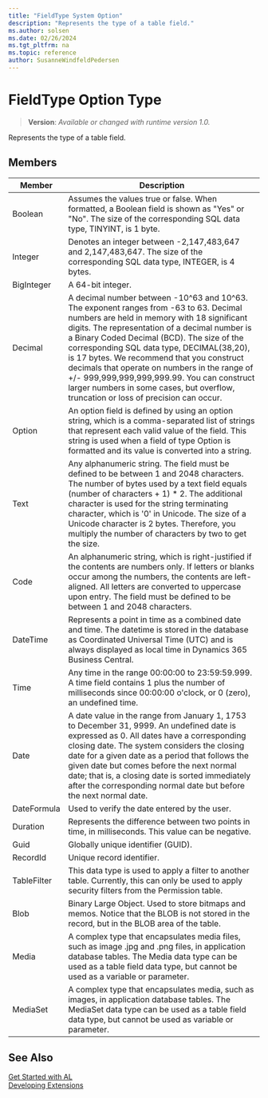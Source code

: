 ```yaml
---
title: "FieldType System Option"
description: "Represents the type of a table field."
ms.author: solsen
ms.date: 02/26/2024
ms.tgt_pltfrm: na
ms.topic: reference
author: SusanneWindfeldPedersen
---
```

[//]: # (START>DO_NOT_EDIT)
[//]: # (IMPORTANT:Do not edit any of the content between here and the END>DO_NOT_EDIT.)
[//]: # (Any modifications should be made in the .xml files in the ModernDev repo.)
# FieldType Option Type
> **Version**: _Available or changed with runtime version 1.0._

Represents the type of a table field.

## Members
|  Member  |  Description  |
|----------------|---------------|
|Boolean|Assumes the values true or false. When formatted, a Boolean field is shown as "Yes" or "No". The size of the corresponding SQL data type, TINYINT, is 1 byte.|
|Integer|Denotes an integer between -2,147,483,647 and 2,147,483,647. The size of the corresponding SQL data type, INTEGER, is 4 bytes.|
|BigInteger|A 64-bit integer.|
|Decimal|A decimal number between -10^63 and 10^63. The exponent ranges from -63 to 63. Decimal numbers are held in memory with 18 significant digits. The representation of a decimal number is a Binary Coded Decimal (BCD). The size of the corresponding SQL data type, DECIMAL(38,20), is 17 bytes. We recommend that you construct decimals that operate on numbers in the range of +/- 999,999,999,999,999.99. You can construct larger numbers in some cases, but overflow, truncation or loss of precision can occur.|
|Option|An option field is defined by using an option string, which is a comma-separated list of strings that represent each valid value of the field. This string is used when a field of type Option is formatted and its value is converted into a string.|
|Text|Any alphanumeric string. The field must be defined to be between 1 and 2048 characters. The number of bytes used by a text field equals (number of characters + 1) * 2. The additional character is used for the string terminating character, which is '0' in Unicode. The size of a Unicode character is 2 bytes. Therefore, you multiply the number of characters by two to get the size.|
|Code|An alphanumeric string, which is right-justified if the contents are numbers only. If letters or blanks occur among the numbers, the contents are left-aligned. All letters are converted to uppercase upon entry. The field must be defined to be between 1 and 2048 characters.|
|DateTime|Represents a point in time as a combined date and time. The datetime is stored in the database as Coordinated Universal Time (UTC) and is always displayed as local time in Dynamics 365 Business Central.|
|Time|Any time in the range 00:00:00 to 23:59:59.999. A time field contains 1 plus the number of milliseconds since 00:00:00 o'clock, or 0 (zero), an undefined time.|
|Date|A date value in the range from January 1, 1753 to December 31, 9999. An undefined date is expressed as 0. All dates have a corresponding closing date. The system considers the closing date for a given date as a period that follows the given date but comes before the next normal date; that is, a closing date is sorted immediately after the corresponding normal date but before the next normal date.|
|DateFormula|Used to verify the date entered by the user.|
|Duration|Represents the difference between two points in time, in milliseconds. This value can be negative.|
|Guid|Globally unique identifier (GUID).|
|RecordId|Unique record identifier.|
|TableFilter|This data type is used to apply a filter to another table. Currently, this can only be used to apply security filters from the Permission table.|
|Blob|Binary Large Object. Used to store bitmaps and memos. Notice that the BLOB is not stored in the record, but in the BLOB area of the table.|
|Media|A complex type that encapsulates media files, such as image .jpg and .png files, in application database tables. The Media data type can be used as a table field data type, but cannot be used as a variable or parameter.|
|MediaSet|A complex type that encapsulates media, such as images, in application database tables. The MediaSet data type can be used as a table field data type, but cannot be used as variable or parameter.|

[//]: # (IMPORTANT: END>DO_NOT_EDIT)
## See Also  
[Get Started with AL](../../devenv-get-started.md)  
[Developing Extensions](../../devenv-dev-overview.md)  